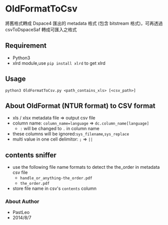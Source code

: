 OldFormatToCsv
==============

將舊格式轉成 Dspace4 匯出的 metadata 格式 (包含 bitstream 格式)，可再透過 csvToDspaceSaf 轉成可匯入之格式

## Requirement

 * Python3
 * xlrd module,use `pip install xlrd` to get xlrd

## Usage

```
python3 OldFormatToCsv.py <path_contains_xls> [<csv_path>]
``` 

## About OldFormat (NTUR format) to CSV format

 * xls / xlsx metadata file => output csv file
 * column name: `column_name=language` => `dc.column_name[language]`
    * `:` will be changed to `.` in column name
 * these columns will be ignored:`sys_filename`,`sys_replace`
 * multi value in one cell delimitor: `;` => `||`
 
## contents sniffer

 * use the following file name formats to detect the the_order in metadata csv file
     - `handle_or_anything-the_order.pdf`
     - `the_order.pdf`
 * store file name in csv's `contents` column

### About Author

 * PastLeo
 * 2014/8/7
